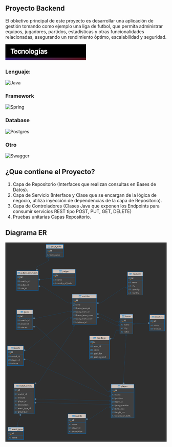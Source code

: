 ## Proyecto Backend

El obketivo principal de este proyecto es desarrollar una aplicación de gestión tomando como ejemplo una liga de futbol, que permita administrar equipos, jugadores, partidos, estadísticas y otras funcionalidades relacionadas, asegurando un rendimiento óptimo, escalabilidad y seguridad.

![Banner Technologies](Tecnologías.png) 

### Lenguaje:

![Java](https://img.shields.io/badge/java-%23ED8B00.svg?style=for-the-badge&logo=openjdk&logoColor=white)


### Framework
![Spring](https://img.shields.io/badge/spring-%236DB33F.svg?style=for-the-badge&logo=spring&logoColor=white)

### Database
![Postgres](https://img.shields.io/badge/postgres-%23316192.svg?style=for-the-badge&logo=postgresql&logoColor=white)

### Otro
![Swagger](https://img.shields.io/badge/-Swagger-%23Clojure?style=for-the-badge&logo=swagger&logoColor=white)


## ¿Que contiene el Proyecto?
1. Capa de Repositorio (Interfaces que realizan consultas en Bases de Datos). 
2. Capa de Servicio (Interface y Clase que se encargan de la lógica de negocio, utiliza inyección de 
dependencias de la capa de Repositorio). 
3. Capa de Controladores (Clases Java que exponen los Endpoints para consumir servicios REST tipo 
POST, PUT, GET, DELETE) 
4. Pruebas unitarias Capas Repositorio. 

## Diagrama ER
![Diagrama ER](jogobonitodb_public.png) 